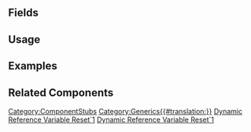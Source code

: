 <languages></languages> <translate>

## Fields

## Usage

## Examples

## Related Components

</translate>

[Category:ComponentStubs](Category:ComponentStubs "wikilink")
[Category:Generics{{#translation:}}](Category:Generics{{#translation:}} "wikilink")
[Dynamic Reference Variable
Reset\`1](Category:Components{{#translation:}} "wikilink") [Dynamic
Reference Variable
Reset\`1](Category:Components:Data:Dynamic{{#translation:}} "wikilink")